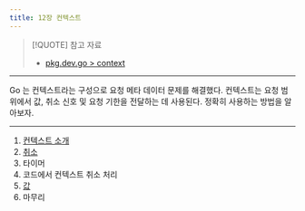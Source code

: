 ```yaml
---
title: 12장 컨텍스트
---
```


> [!QUOTE] 참고 자료 
> 
> - [pkg.dev.go > context](https://pkg.go.dev/context)

---

Go 는 컨텍스트라는 구성으로 요청 메타 데이터 문제를 해결했다. 컨텍스트는 요청 범위에서 값, 취소 신호 및 요청 기한을 전달하는 데 사용된다.
정확히 사용하는 방법을 알아보자.

---

1. [컨텍스트 소개](12.1.md)
2. [취소](12.2.md)
3. 타이머
4. 코드에서 컨텍스트 취소 처리
5. [값](12.5.md)
6. 마무리